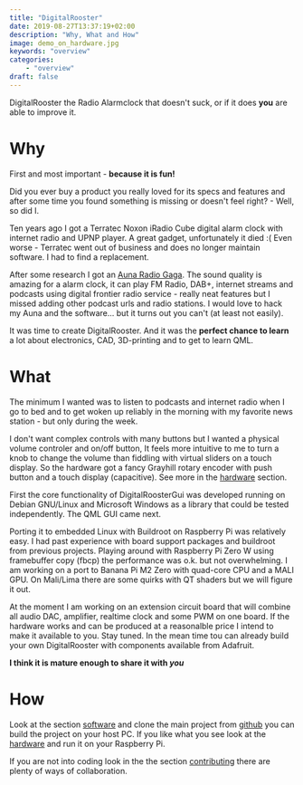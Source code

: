 ```yaml
---
title: "DigitalRooster"
date: 2019-08-27T13:37:19+02:00
description: "Why, What and How"
image: demo_on_hardware.jpg
keywords: "overview"
categories:
    - "overview"
draft: false
---
```


DigitalRooster the Radio Alarmclock that doesn't suck, or if it does
__you__ are able to improve it.

# Why

First and most important - **because it is fun!**

Did you ever buy a product you really loved for its specs and features and after
some time you found something is missing or doesn't feel right? - Well, so did I.

Ten years ago I got a Terratec Noxon iRadio Cube digital alarm clock with
internet radio and UPNP player. A great gadget, unfortunately it died :( Even
worse - Terratec went out of business and does no longer maintain software.  I
had to find a replacement.

After some research I got an 
[Auna Radio Gaga](https://www.auna.de/Radios/Internetradios/Radio-Gaga-Internetradio-WLAN-LAN-DAB-DAB-UKW-USB-AUX-schwarz-Schwarz.html). 
The sound quality is amazing for a alarm clock, it can play FM Radio, DAB+,
internet streams and podcasts using digital frontier radio service - really neat
features but I missed adding other podcast urls and radio stations. I would love
to hack my Auna and the software... but it turns out you can't (at least not
easily).

It was time to create DigitalRooster. And it was the __perfect chance to learn__
a lot about electronics, CAD, 3D-printing and to get to learn QML.

# What

The minimum I wanted was to listen to podcasts and internet radio when I go to
bed and to get woken up reliably in the morning with my favorite news station -
but only during the week.

I don't want complex controls with many buttons but I wanted a physical volume
controler and on/off button, It feels more intuitive to me to turn a knob to
change the volume than fiddling with virtual sliders on a touch display.  So the
hardware got a fancy Grayhill rotary encoder with push button and a touch
display (capacitive). See more in the [hardware](/pages/hardware) section.

First the core functionality of DigitalRoosterGui was developed running on
Debian GNU/Linux and Microsoft Windows as a library that could be tested
independently. The QML GUI came next.

Porting it to embedded Linux with Buildroot on Raspberry Pi was relatively easy.
I had past experience with board support packages and buildroot from previous
projects. Playing around with Raspberry Pi Zero W using framebuffer copy (fbcp)
the performance was o.k. but not overwhelming. I am working on a port to 
Banana Pi M2 Zero with quad-core CPU and a MALI GPU. On Mali/Lima there are 
some quirks with QT shaders but we will figure it out.

At the moment I am working on an extension circuit board that will combine all
audio DAC, amplifier, realtime clock and some PWM on one board. If the hardware
works and can be produced at a reasonalble price I intend to make it available
to you. Stay tuned.  In the mean time tou can already build your own
DigitalRooster with components available from Adafruit.

__I think it is mature enough to share it with *you*__ 

# How

Look at the section [software](/pages/software) and clone the main project from
[github](https://github.com/truschival/DigitalRoosterGui) you can build the
project on your host PC. If you like what you see look at the
[hardware](/pages/hardware) and run it on your Raspberry Pi.

If you are not into coding look in the the section
[contributing](/pages/contributing) there are plenty of ways of collaboration.

